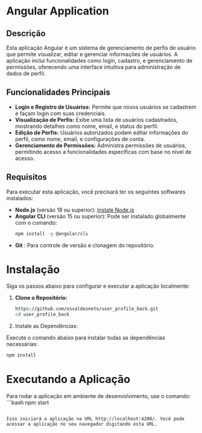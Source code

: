 # Angular Application

## Descrição

Esta aplicação Angular é um sistema de gerenciamento de perfis de usuário que permite visualizar, editar e gerenciar informações de usuários. A aplicação inclui funcionalidades como login, cadastro, e gerenciamento de permissões, oferecendo uma interface intuitiva para administração de dados de perfil.

## Funcionalidades Principais

- **Login e Registro de Usuários:** Permite que novos usuários se cadastrem e façam login com suas credenciais.
- **Visualização de Perfis:** Exibe uma lista de usuários cadastrados, mostrando detalhes como nome, email, e status do perfil.
- **Edição de Perfis:** Usuários autorizados podem editar informações do perfil, como nome, email, e configurações de conta.
- **Gerenciamento de Permissões:** Administra permissões de usuários, permitindo acesso a funcionalidades específicas com base no nível de acesso.

## Requisitos

Para executar esta aplicação, você precisará ter os seguintes softwares instalados:

- **Node.js** (versão 18 ou superior): [Instale Node.js](https://nodejs.org/)
- **Angular CLI** (versão 15 ou superior): Pode ser instalado globalmente com o comando:
  ```bash
  npm install -g @angular/cli
  ```
- **Git** : Para controle de versão e clonagem do repositório.

# Instalação

Siga os passos abaixo para configurar e executar a aplicação localmente:

1. **Clone o Repositório:**

   ```bash
   https://github.com/osvaldosneto/user_profile_back.git
   cd user_profile_back
   ```
   
2. Instale as Dependências:

Execute o comando abaixo para instalar todas as dependências necessárias:
   
   ```bash
   npm install
   ```   

# Executando a Aplicação
Para rodar a aplicação em ambiente de desenvolvimento, use o comando:
     ```bash
   npm start
   ```    
   
Isso iniciará a aplicação na URL http://localhost:4200/. Você pode acessar a aplicação no seu navegador digitando esta URL.
